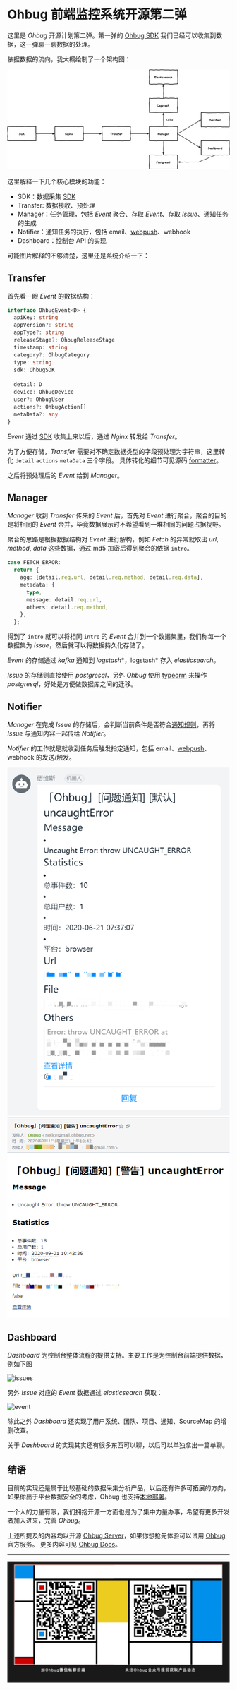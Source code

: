 # Ohbug 前端监控系统开源第二弹

这里是 *Ohbug* 开源计划第二弹。第一弹的 [Ohbug SDK](https://github.com/ohbug-org/ohbug) 我们已经可以收集到数据，这一弹聊一聊数据的处理。

依据数据的流向，我大概绘制了一个架构图：

![core_process](https://raw.githubusercontent.com/ohbug-org/blog/master/images/core_process.drawio.png)

这里解释一下几个核心模块的功能：
- SDK：数据采集 [SDK](https://github.com/ohbug-org/ohbug)
- Transfer: 数据接收、预处理
- Manager：任务管理，包括 *Event* 聚合、存取 *Event*、存取 *Issue*、通知任务的生成
- Notifier：通知任务的执行，包括 email、[webpush](https://github.com/web-push-libs/web-push)、webhook
- Dashboard：控制台 API 的实现

可能图片解释的不够清楚，这里还是系统介绍一下：

## Transfer

首先看一眼 *Event* 的数据结构：

```typescript
interface OhbugEvent<D> {
  apiKey: string
  appVersion?: string
  appType?: string
  releaseStage?: OhbugReleaseStage
  timestamp: string
  category?: OhbugCategory
  type: string
  sdk: OhbugSDK

  detail: D
  device: OhbugDevice
  user?: OhbugUser
  actions?: OhbugAction[]
  metaData?: any
}
```

*Event* 通过 [SDK](https://github.com/ohbug-org/ohbug) 收集上来以后，通过 *Nginx* 转发给 *Transfer*。

为了方便存储，*Transfer* 需要对不确定数据类型的字段预处理为字符串，这里转化 `detail` `actions` `metaData` 三个字段。
具体转化的细节可见源码 [formatter](https://github.com/ohbug-org/ohbug-server/blob/master/packages/transfer/src/api/report/report.service.ts#L27)。

之后将预处理后的 *Event* 给到 *Manager*。

## Manager

*Manager* 收到 *Transfer* 传来的 *Event* 后，首先对 *Event* 进行聚合，聚合的目的是将相同的 *Event* 合并，毕竟数据展示时不希望看到一堆相同的问题占据视野。

聚合的思路是根据数据结构对 *Event* 进行解构，例如 *Fetch* 的异常就取出 *url*, *method*, *data* 这些数据，通过 md5 加密后得到聚合的依据 `intro`。

```typescript
case FETCH_ERROR:
  return {
    agg: [detail.req.url, detail.req.method, detail.req.data],
    metadata: {
      type,
      message: detail.req.url,
      others: detail.req.method,
    },
  };
```

得到了 `intro` 就可以将相同 `intro` 的 *Event* 合并到一个数据集里，我们称每一个数据集为 *Issue*，然后就可以将数据持久化存储了。

*Event* 的存储通过 *kafka* 通知到 *logstash**，logstash* 存入 *elasticsearch*。

*Issue* 的存储则直接使用 *postgresql*，另外 *Ohbug* 使用 [typeorm](https://github.com/typeorm/typeorm) 来操作 *postgresql*，好处是方便做数据库之间的迁移。

## Notifier

*Manager* 在完成 *Issue* 的存储后，会判断当前条件是否符合[通知规则](https://ohbug.net/docs/dashboard/SettingProject#%E9%80%9A%E7%9F%A5)，再将 *Issue* 与通知内容一起传给 *Notifier*。

*Notifier* 的工作就是就收到任务后触发指定通知，包括 email、[webpush](https://github.com/web-push-libs/web-push)、webhook 的发送/触发。

![notifier_dingtalk](https://raw.githubusercontent.com/ohbug-org/blog/master/images/notifier_dingtalk.png)
![notifier_email](https://raw.githubusercontent.com/ohbug-org/blog/master/images/notifier_email.png)

## Dashboard

*Dashboard* 为控制台整体流程的提供支持。主要工作是为控制台前端提供数据，例如下图

![issues](https://raw.githubusercontent.com/ohbug-org/ohbug-website/master/static/images/dashboard-issues.png)

另外 *Issue* 对应的 *Event* 数据通过 *elasticsearch* 获取：

![event](https://raw.githubusercontent.com/ohbug-org/ohbug-website/master/static/images/dashboard-event.png)

除此之外 *Dashboard* 还实现了用户系统、团队、项目、通知、SourceMap 的增删改查。

关于 *Dashboard* 的实现其实还有很多东西可以聊，以后可以单独拿出一篇单聊。

## 结语

目前的实现还是属于比较基础的数据采集分析产品，以后还有许多可拓展的方向，如果你出于平台数据安全的考虑，Ohbug 也支持[本地部署](https://github.com/ohbug-org/ohbug-server)。

一个人的力量有限，我们拥抱开源一方面也是为了集中力量办事，希望有更多开发者加入进来，完善 *Ohbug*。

上述所提及的内容均以开源 [Ohbug Server](https://github.com/ohbug-org/ohbug-server)，如果你想抢先体验可以试用 [Ohbug](https://ohbug.net) 官方服务。
更多内容可见 [Ohbug Docs](https://ohbug.net/docs/integration/Installation)。

---

![wechat](https://raw.githubusercontent.com/ohbug-org/blog/master/images/wechat.jpg)
